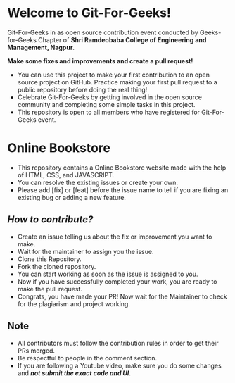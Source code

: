 # Welcome to Git-For-Geeks!

Git-For-Geeks in as open source contribution event conducted by Geeks-for-Geeks Chapter of **Shri Ramdeobaba College of Engineering and Management, Nagpur**.

**Make some fixes and improvements and create a pull request!**

- You can use this project to make your first contribution to an open source project on GitHub. Practice making your first pull request to a public repository before doing the real thing!
- Celebrate Git-For-Geeks by getting involved in the open source community and completing some simple tasks in this project.
- This repository is open to all members who have registered for Git-For-Geeks event.

# Online Bookstore

- This repository contains a Online Bookstore website made with the help of HTML, CSS, and JAVASCRIPT.
- You can resolve the existing issues or create your own.
- Please add [fix] or [feat] before the issue name to tell if you are fixing an existing bug or adding a new feature.


## *****How to contribute?*****

- Create an issue telling us about the fix or improvement you want to make.
- Wait for the maintainer to assign you the issue.
- Clone this Repository.
- Fork the cloned repository.
- You can start working as soon as the issue is assigned to you.
- Now if you have successfully completed your work, you are ready to make the pull request.
- Congrats, you have made your PR! Now wait for the Maintainer to check for the plagiarism and project working.

## Note

- All contributors must follow the contribution rules in order to get their PRs merged.
- Be respectful to people in the comment section.
- If you are following a Youtube video, make sure you do some changes and *****not submit the exact code and UI*****.
